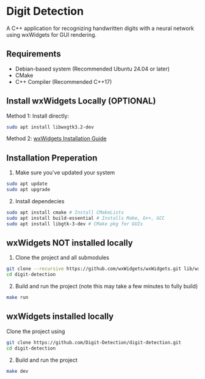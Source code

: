 # Digit Detection

A C++ application for recognizing handwritten digits with a neural network using wxWidgets for GUI rendering.

## Requirements
- Debian-based system (Recommended Ubuntu 24.04 or later)
- CMake 
- C++ Compiler (Recommended C++17)
  
## Install wxWidgets Locally (OPTIONAL)
Method 1: Install directly:
```bash
sudo apt install libwxgtk3.2-dev
```
Method 2: [wxWidgets Installation Guide](https://github.com/Digit-Detection/digit-detection/blob/main/docs/wxWidgetsInstallation.md)

## Installation Preperation
1. Make sure you've updated your system
```bash
sudo apt update
sudo apt upgrade
```

2. Install dependecies
```bash
sudo apt install cmake # Install CMakeLists
sudo apt install build-essential # Installs Make, G++, GCC
sudo apt install libgtk-3-dev # CMake pkg for GUIs
```

## wxWidgets NOT installed locally
1. Clone the project and all submodules

```bash
git clone --recursive https://github.com/wxWidgets/wxWidgets.git lib/wxWidgets
cd digit-detection
```

2. Build and run the project (note this may take a few minutes to fully build)

```bash
make run
```

## wxWidgets installed locally
Clone the project using

```bash
git clone https://github.com/Digit-Detection/digit-detection.git
cd digit-detection
```

2. Build and run the project
```bash
make dev
```

